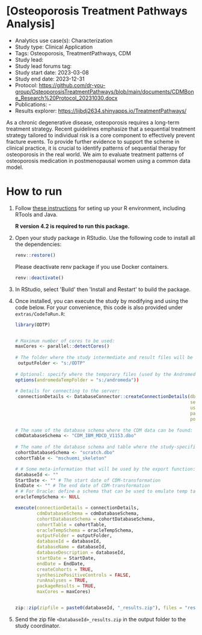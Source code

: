 [Osteoporosis Treatment Pathways Analysis]
=============
- Analytics use case(s): Characterization
- Study type: Clinical Application
- Tags: Osteoporosis, TreatmentPathways, CDM
- Study lead: 
- Study lead forums tag: 
- Study start date: 2023-03-08
- Study end date: 2023-12-31
- Protocol: https://github.com/dr-you-group/OsteoporosisTreatmentPathways/blob/main/documents/CDMBone_Research%20Protocol_20231030.docx
- Publications: -
- Results explorer: https://lijbdj2634.shinyapps.io/TreatmentPathways/


 As a chronic degenerative disease, osteoporosis requires a long-term treatment strategy. Recent guidelines emphasize that a sequential treatment strategy tailored to individual risk is a core component to effectively prevent fracture events. To provide further evidence to support the scheme in clinical practice, it is crucial to identify patterns of sequential therapy for osteoporosis in the real world. We aim to evaluate treatment patterns of osteoporosis medication in postmenopausal women using a common data model.

How to run
==========
1. Follow [these instructions](https://ohdsi.github.io/Hades/rSetup.html) for seting up your R environment, including RTools and Java.

   **R version 4.2 is required to run this package.**

2. Open your study package in RStudio. Use the following code to install all the dependencies:
   
	```r
	renv::restore()
	```
	
	Please deactivate renv package if you use Docker containers.
	
	```r
	renv::deactivate()
	```

3. In RStudio, select 'Build' then 'Install and Restart' to build the package.

4. Once installed, you can execute the study by modifying and using the code below. For your convenience, this code is also provided under `extras/CodeToRun.R`:

	```r
    library(ODTP)
 

	# Maximum number of cores to be used:
	maxCores <- parallel::detectCores()
	 
	# The folder where the study intermediate and result files will be written:
	 outputFolder <- "s:/ODTP"
	 
	# Optional: specify where the temporary files (used by the Andromeda package) will be created:
	options(andromedaTempFolder = "s:/andromeda"))
	 
	# Details for connecting to the server:
	 connectionDetails <- DatabaseConnector::createConnectionDetails(dbms = "pdw",
																	 server = Sys.getenv("PDW_SERVER"),
																	 user = NULL,
																	 password = NULL,
																	 port = Sys.getenv("PDW_PORT"))
	 
	# The name of the database schema where the CDM data can be found:
	cdmDatabaseSchema <- "CDM_IBM_MDCD_V1153.dbo"
	 
	# The name of the database schema and table where the study-specific cohorts will be instantiated:
	cohortDatabaseSchema <- "scratch.dbo"
	cohortTable <- "mschuemi_skeleton"

	# # Some meta-information that will be used by the export function:
	databaseId <- ""
	StartDate <- "" # The start date of CDM-transformation
	EndDate <- "" # The end date of CDM-transformation
	# # For Oracle: define a schema that can be used to emulate temp tables:
	oracleTempSchema <- NULL

	execute(connectionDetails = connectionDetails,
			cdmDatabaseSchema = cdmDatabaseSchema,
			cohortDatabaseSchema = cohortDatabaseSchema,
			cohortTable = cohortTable,
			oracleTempSchema = oracleTempSchema,
			outputFolder = outputFolder,
			databaseId = databaseId,
			databaseName = databaseId,
			databaseDescription = databaseId,
			startDate = StartDate,
			endDate = EndDate,
			createCohorts = TRUE,
			synthesizePositiveControls = FALSE,
			runAnalyses = TRUE,
			packageResults = TRUE,
			maxCores = maxCores)


	zip::zip(zipfile = paste0(databaseId, "_results.zip"), files = "results", root = outputFolder)


    ```
6. Send the zip file ```<DatabaseId>_results.zip``` in the output folder to the study coordinator.
